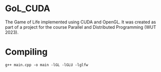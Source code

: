 # GoL_CUDA
The Game of Life implemented using CUDA and OpenGL. It was created as part of a project for the course Parallel and Distributed Programming (WUT 2023).

# Compiling
`g++ main.cpp -o main -lGL -lGLU -lglfw`
